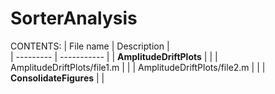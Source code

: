# SorterAnalysis

CONTENTS: 
| File name | Description |  
| --------- | ----------- |
| **AmplitudeDriftPlots** |  |
| AmplitudeDriftPlots/file1.m |  |
| AmplitudeDriftPlots/file2.m  |  |
| **ConsolidateFigures** |   |
